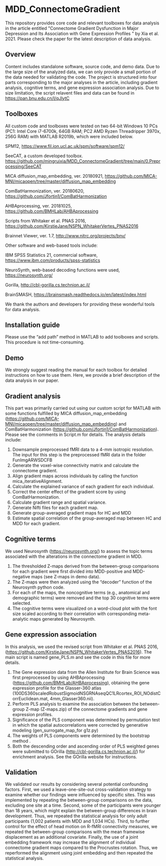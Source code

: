 # MDD_ConnectomeGradient
This repository provides core code and relevant toolboxes for data analysis in the article entitled "Connectome Gradient Dysfunction in Major Depression and Its Association with Gene Expression Profiles " by Xia et al. 2021.
Please check the paper for the latest description of data analysis.

## Overview
Content includes standalone software, source code, and demo data. Due to the large size of the analyzed data, we can only provide a small portion of the data needed for validating the code. 
The project is structured into four parts corresponding to the major analyses in the article, including gradient analysis, cognitive terms, and gene expression association analysis. 
Due to size limitation, the script relavent files and data can be found in https://pan.bnu.edu.cn/l/qJlytC

## Toolboxes
All custom code and toolboxes were tested on two 64-bit Windows 10 PCs (PC1: Intel Core i7-6700k, 64GB RAM; PC2 AMD Ryzen Threadripper 3970x, 256G RAM) with MATLAB R2019b, which were included below. 

SPM12, https://www.fil.ion.ucl.ac.uk/spm/software/spm12/

SeeCAT, a custom developed toolbox. https://github.com/mingruixia/MDD_ConnectomeGradient/tree/main/0.Preprocessing/SeeCAT

MICA diffusion_map_embedding, ver. 20180921, https://github.com/MICA-MNI/micaopen/tree/master/diffusion_map_embedding

ComBatHarmonization, ver. 20180620, https://github.com/Jfortin1/ComBatHarmonization

AHBAprocessing, ver. 20181025, https://github.com/BMHLab/AHBAprocessing

Scripts from Whitaker et al. PNAS 2016, https://github.com/KirstieJane/NSPN_WhitakerVertes_PNAS2016

Brainnet Viewer, ver. 1.7, http://www.nitrc.org/projects/bnv/

Other software and web-based tools include:

IBM SPSS Statistics 21, commercial software, https://www.ibm.com/products/spss-statistics

NeuroSynth, web-based decoding functions were used, https://neurosynth.org/

Gorilla, http://cbl-gorilla.cs.technion.ac.il/

BrainSMASH, https://brainsmash.readthedocs.io/en/latest/index.html

We thank the authors and developers for providing these wonderful tools for data analysis. 

## Installation guide
Please use the “add path” method in MATLAB to add toolboxes and scripts. This procedure is not time-consuming. 

## Demo
We strongly suggest reading the manual for each toolbox for detailed instructions on how to use them. Here, we provide a brief description of the data analysis in our paper. 

## Gradient analysis
This part was primarily carried out using our custom script for MATLAB with some functions fulfilled by MICA diffusion_map_embedding (https://github.com/MICA-MNI/micaopen/tree/master/diffusion_map_embedding) and ComBatHarmonization (https://github.com/Jfortin1/ComBatHarmonization). Please see the comments in Script.m for details. The analysis details include:
1. Downsample preprocessed fMRI data to a 4-mm isotropic resolution. The input for this step is the preprocessed fMRI data in the folder FunImgARWSDCFB
2. Generate the voxel-wise connectivity matrix and calculate the connectome gradient.
3. Align gradient maps across individuals by calling the function mica_iterativeAlignment.
4. Calculate the explained variance of each gradient for each individual. 
5. Correct the center effect of the gradient score by using ComBatHarmonization.
6. Calculate gradient range and spatial variance.
7. Generate Nifti files for each gradient map.
8. Generate group-averaged gradient maps for HC and MDD
9. Estimate spatial correlation of the group-averaged map between HC and MDD for each gradient.

## Cognitive terms
We used Neurosynth (https://neurosynth.org/) to assess the topic terms associated with the alterations in the connectome gradient in MDD. 
1. The thresholded Z-maps derived from the between-group comparisons for each gradient were first divided into MDD-positive and MDD-negative maps (see Z-maps in demo data). 
2. The Z-maps were then analyzed using the “decoder” function of the Neurosynth python code. 
3. For each of the maps, the noncognitive terms (e.g., anatomical and demographic terms) were removed and the top 30 cognitive terms were selected. 
4. The cognitive terms were visualized on a word-cloud plot with the font size scaled according to their correlation with corresponding meta-analytic maps generated by Neurosynth.

## Gene expression association
In this analysis, we used the revised script from Whitaker et al. PNAS 2016, (https://github.com/KirstieJane/NSPN_WhitakerVertes_PNAS2016). The main script is named gene_PLS.m and see the code in this file for more details. 
1. The Gene expression data from the Allen Institute for Brain Science was first preprocessed by using AHBAprocessing (https://github.com/BMHLab/AHBAprocessing), obtaining the gene expression profile for the Glasser-360 atlas (100DS360scaledRobustSigmoidNSGRNAseqQC1LRcortex_ROI_NOdistCorrEuclidean.mat, 4mm_Glasser360.nii).
2. Perform PLS analysis to examine the association between the between-group Z-map (Z-maps.zip) of the connectome gradients and gene expression profiles. 
3. Significance of the PLS component was determined by permutation test in which the spatial autocorrelations were corrected by generative modeling (gen_surrogate_map_for g1z.py)
4. The weights of PLS components were determined by the bootstrap method . 
5. Both the descending order and ascending order of PLS weighted genes were submitted to GOrilla (http://cbl-gorilla.cs.technion.ac.il/) for enrichment analysis. See the GOrilla website for instructions. 

## Validation
We validated our results by considering several potential confounding factors. First, we used a leave-one-site-out cross-validation strategy to examine whether our findings were influenced by specific sites. This was implemented by repeating the between-group comparisons on the data, excluding one site at a time. Second, some of the participants were younger than 18 years, which might explain the between-group differences in brain development. Thus, we repeated the statistical analysis for only adult participants (1,002 patients with MDD and 1,034 HCs). Third, to further control for the effect of head motion on R-fMRI connectivity measures, we repeated the between-group comparisons with the mean framewise displacement as an additional covariate. Finally, the use of a joint embedding framework may increase the alignment of individual connectome gradient maps compared to the Procrustes rotation. Thus, we reperformed the alignment using joint embedding and then repeated the statistical analysis.

